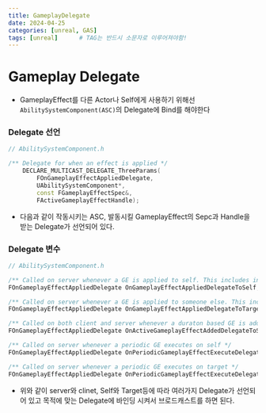 ```yaml
---
title: GameplayDelegate
date: 2024-04-25
categories: [unreal, GAS]
tags: [unreal]		# TAG는 반드시 소문자로 이루어져야함!
---
```


# Gameplay Delegate

* GameplayEffect를 다른 Actor나 Self에게 사용하기 위해선 `AbilitySystemComponent(ASC)`의 Delegate에 Bind를 해야한다

### Delegate 선언

```c++
// AbilitySystemComponent.h

/** Delegate for when an effect is applied */
	DECLARE_MULTICAST_DELEGATE_ThreeParams(
        FOnGameplayEffectAppliedDelegate,
        UAbilitySystemComponent*,
        const FGameplayEffectSpec&,
        FActiveGameplayEffectHandle);
```

* 다음과 같이 작동시키는 ASC, 발동시킬 GameplayEffect의 Sepc과 Handle을 받는 Delegate가 선언되어 있다.


### Delegate 변수

```c++
// AbilitySystemComponent.h

/** Called on server whenever a GE is applied to self. This includes instant and duration based GEs. */
FOnGameplayEffectAppliedDelegate OnGameplayEffectAppliedDelegateToSelf;

/** Called on server whenever a GE is applied to someone else. This includes instant and duration based GEs. */
FOnGameplayEffectAppliedDelegate OnGameplayEffectAppliedDelegateToTarget;

/** Called on both client and server whenever a duraton based GE is added (E.g., instant GEs do not trigger this). */
FOnGameplayEffectAppliedDelegate OnActiveGameplayEffectAddedDelegateToSelf;

/** Called on server whenever a periodic GE executes on self */
FOnGameplayEffectAppliedDelegate OnPeriodicGameplayEffectExecuteDelegateOnSelf;

/** Called on server whenever a periodic GE executes on target */
FOnGameplayEffectAppliedDelegate OnPeriodicGameplayEffectExecuteDelegateOnTarget;
```

* 위와 같이 server와 clinet, Self와 Target등에 따라 여러가지 Delegate가 선언되어 있고 목적에 맞는 Delegate에 바인딩 시켜서 브로드캐스트를 하면 된다.